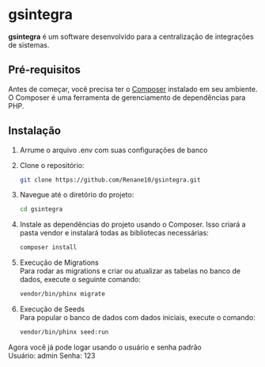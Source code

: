 # gsintegra

**gsintegra** é um software desenvolvido para a centralização de integrações de sistemas.

## Pré-requisitos

Antes de começar, você precisa ter o [Composer](https://getcomposer.org/) instalado em seu ambiente. O Composer é uma ferramenta de gerenciamento de dependências para PHP.

## Instalação

1. Arrume o arquivo .env com suas configurações de banco

2. Clone o repositório:

   ```bash
   git clone https://github.com/Renane10/gsintegra.git
3. Navegue até o diretório do projeto:
    ```bash
    cd gsintegra
4. Instale as dependências do projeto usando o Composer. Isso criará a pasta vendor e instalará todas as bibliotecas necessárias:
    ```bash
    composer install
5. Execução de Migrations<br>
Para rodar as migrations e criar ou atualizar as tabelas no banco de dados, execute o seguinte comando:
     ```bash
   vendor/bin/phinx migrate
6. Execução de Seeds <br> Para popular o banco de dados com dados iniciais, execute o comando:
     ```bash
   vendor/bin/phinx seed:run
Agora você já pode logar usando o usuário e senha padrão<br>
Usuário: admin
Senha: 123
